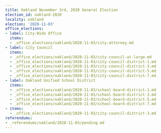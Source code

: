 ```yaml
---
title: Oakland November 3rd, 2020 General Election
election_id: oakland-2020
locality: oakland
election: '2020-11-03'
office_elections:
- label: City-Wide Office
  items:
  - _office_elections/oakland/2020-11-03/city-attorney.md
- label: City Council
  items:
  - _office_elections/oakland/2020-11-03/city-council-at-large.md
  - _office_elections/oakland/2020-11-03/city-council-district-1.md
  - _office_elections/oakland/2020-11-03/city-council-district-3.md
  - _office_elections/oakland/2020-11-03/city-council-district-5.md
  - _office_elections/oakland/2020-11-03/city-council-district-7.md
- label: Oakland Unified School District
  items:
  - _office_elections/oakland/2020-11-03/school-board-district-1.md
  - _office_elections/oakland/2020-11-03/school-board-district-3.md
  - _office_elections/oakland/2020-11-03/school-board-district-5.md
  - _office_elections/oakland/2020-11-03/school-board-district-7.md
- items:
  - _office_elections/oakland/2020-11-03/city-council-district-3.md
referendums:
- _referendums/oakland/2020-11-03/pending.md
---
```


